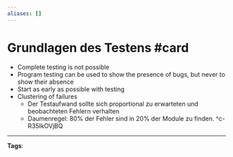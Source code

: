 ```yaml
---
aliases: []
---
```


# Grundlagen des Testens #card
- Complete testing is not possible
- Program testing can be used to show the presence of bugs, but never to show their absence
- Start as early as possible with testing
- Clustering of failures
	- Der Testaufwand sollte sich proportional zu erwarteten und beobachteten Fehlern verhalten
	- Daumenregel: $80 \%$ der Fehler sind in $20 \%$ der Module zu finden.
^c-R35IkOVjBQ
---
**Tags**: 